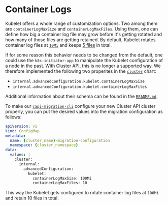 # Container Logs

Kubelet offers a whole range of customization options. Two among them are `containerLogMaxSize` and `containerLogMaxFiles`. Using them, one can define how big a container log file may grow before it's getting rotated and how many of those files are getting retained. By default, Kubelet rotates container log files at [`10Mi`](https://kubernetes.io/docs/reference/config-api/kubelet-config.v1beta1#:~:text=containerLogMaxSize) and keeps [5 files](https://kubernetes.io/docs/reference/config-api/kubelet-config.v1beta1#:~:text=containerLogMaxFiles) in total.

If for some reason this behavior needs to be changed from the default, one could use the `k8s-initiator-app` to manipulate the Kubelet configuration of a node in the past. With Cluster API, this is no longer a supported way. We therefore implemented the following two properites in the [`cluster`](https://github.com/giantswarm/cluster) chart:

- `internal.advancedConfiguration.kubelet.containerLogMaxSize`
- `internal.advancedConfiguration.kubelet.containerLogMaxFiles`

Additional information about their schema can be found in the [`README.md`](https://github.com/giantswarm/cluster/blob/main/helm/cluster/README.md).

To make our [`capi-migration-cli`](https://github.com/giantswarm/capi-migration-cli) configure your new Cluster API cluster properly, you can put the desired values into the migration configuration as follows:

```yaml
apiVersion: v1
kind: ConfigMap
metadata:
  name: {cluster_name}-migration-configuration
  namespace: {cluster_namespace}
data: 
  values: |
    cluster:
      internal:
        advancedConfiguration:
          kubelet:
            containerLogMaxSize: 100Mi
            containerLogMaxFiles: 10
```

This way the Kubelet gets configured to rotate container log files at `100Mi` and retain 10 files in total.
